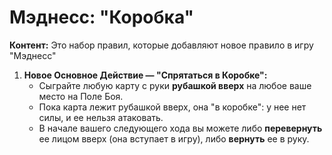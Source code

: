 # Мэднесс: "Коробка"

**Контент:** Это набор правил, которые добавляют новое правило в игру "Мэднесс"

1.  **Новое Основное Действие — "Спрятаться в Коробке":**
    *   Сыграйте любую карту с руки **рубашкой вверх** на любое ваше место на Поле Боя.
    *   Пока карта лежит рубашкой вверх, она "в коробке": у нее нет силы, и ее нельзя атаковать.
    *   В начале вашего следующего хода вы можете либо **перевернуть** ее лицом вверх (она вступает в игру), либо **вернуть** ее в руку.